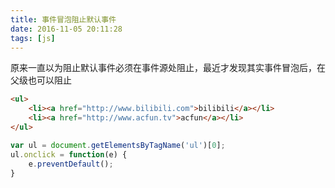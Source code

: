 ```yaml
---
title: 事件冒泡阻止默认事件
date: 2016-11-05 20:11:28
tags: [js]
---
```


原来一直以为阻止默认事件必须在事件源处阻止，最近才发现其实事件冒泡后，在父级也可以阻止

```html
<ul>
	<li><a href="http://www.bilibili.com">bilibili</a></li>
	<li><a href="http://www.acfun.tv">acfun</a></li>
</ul>
```

```javascript
var ul = document.getElementsByTagName('ul')[0];
ul.onclick = function(e) {
	e.preventDefault();
}
```
